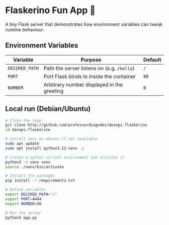 # Flaskerino Fun App 🚀

A tiny Flask server that demonstrates how environment variables can tweak runtime behaviour.

## Environment Variables

| Variable       | Purpose                                         | Default |
| -------------- | ----------------------------------------------- | ------- |
| `DESIRED_PATH` | Path the server listens on (e.g. `/hello`)      | `/`     |
| `PORT`         | Port Flask binds to inside the container         | `80`    |
| `NUMBER`       | Arbitrary number displayed in the greeting       | `0`     |

## Local run (Debian/Ubuntu)

```bash
# Clone the repo
git clone http://github.com/professordiogodev/devops.flaskerino
cd devops.flaskerino

# install venv on ubuntu if not available
sudo apt update
sudo apt install python3.12-venv -y

# Create a python virtual environment and activate it
python3 -m venv venv
source ./venv/bin/activate

# Install the packages
pip install -r requirements.txt

# Define variables
export DESIRED_PATH="/"
export PORT=4444
export NUMBER=50

# Run the server
python3 app.py
```
